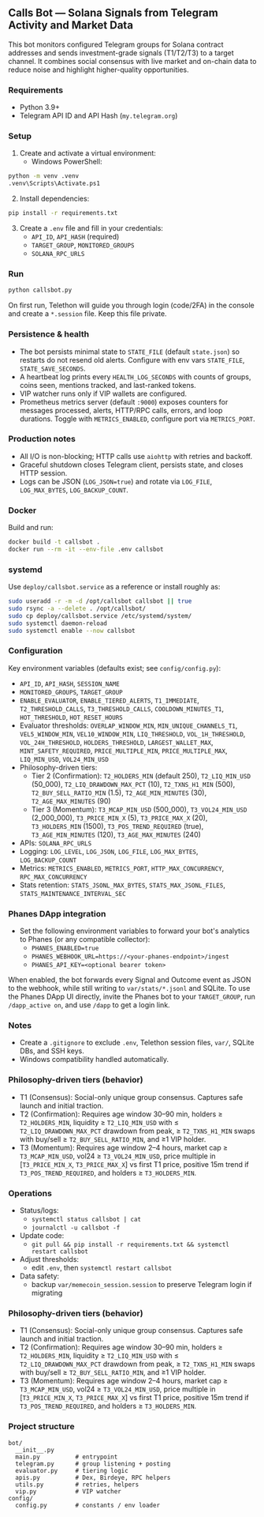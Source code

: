 ## Calls Bot — Solana Signals from Telegram Activity and Market Data

This bot monitors configured Telegram groups for Solana contract addresses and sends investment-grade signals (T1/T2/T3) to a target channel. It combines social consensus with live market and on-chain data to reduce noise and highlight higher-quality opportunities.

### Requirements
- Python 3.9+
- Telegram API ID and API Hash (`my.telegram.org`)

### Setup
1. Create and activate a virtual environment:
   - Windows PowerShell:
```bash
python -m venv .venv
.venv\Scripts\Activate.ps1
```
2. Install dependencies:
```bash
pip install -r requirements.txt
```
3. Create a `.env` file and fill in your credentials:
   - `API_ID`, `API_HASH` (required)
   - `TARGET_GROUP`, `MONITORED_GROUPS`
   - `SOLANA_RPC_URLS`

### Run
```bash
python callsbot.py
```

On first run, Telethon will guide you through login (code/2FA) in the console and create a `*.session` file. Keep this file private.

### Persistence & health
- The bot persists minimal state to `STATE_FILE` (default `state.json`) so restarts do not resend old alerts. Configure with env vars `STATE_FILE`, `STATE_SAVE_SECONDS`.
- A heartbeat log prints every `HEALTH_LOG_SECONDS` with counts of groups, coins seen, mentions tracked, and last-ranked tokens.
- VIP watcher runs only if VIP wallets are configured.
- Prometheus metrics server (default `:9000`) exposes counters for messages processed, alerts, HTTP/RPC calls, errors, and loop durations. Toggle with `METRICS_ENABLED`, configure port via `METRICS_PORT`.

### Production notes
- All I/O is non-blocking; HTTP calls use `aiohttp` with retries and backoff.
- Graceful shutdown closes Telegram client, persists state, and closes HTTP session.
- Logs can be JSON (`LOG_JSON=true`) and rotate via `LOG_FILE`, `LOG_MAX_BYTES`, `LOG_BACKUP_COUNT`.

### Docker
Build and run:
```bash
docker build -t callsbot .
docker run --rm -it --env-file .env callsbot
```

### systemd
Use `deploy/callsbot.service` as a reference or install roughly as:
```bash
sudo useradd -r -m -d /opt/callsbot callsbot || true
sudo rsync -a --delete . /opt/callsbot/
sudo cp deploy/callsbot.service /etc/systemd/system/
sudo systemctl daemon-reload
sudo systemctl enable --now callsbot
```

### Configuration
Key environment variables (defaults exist; see `config/config.py`):
- `API_ID`, `API_HASH`, `SESSION_NAME`
- `MONITORED_GROUPS`, `TARGET_GROUP`
- `ENABLE_EVALUATOR`, `ENABLE_TIERED_ALERTS`, `T1_IMMEDIATE`, `T2_THRESHOLD_CALLS`, `T3_THRESHOLD_CALLS`, `COOLDOWN_MINUTES_T1`, `HOT_THRESHOLD`, `HOT_RESET_HOURS`
- Evaluator thresholds: `OVERLAP_WINDOW_MIN`, `MIN_UNIQUE_CHANNELS_T1`, `VEL5_WINDOW_MIN`, `VEL10_WINDOW_MIN`, `LIQ_THRESHOLD`, `VOL_1H_THRESHOLD`, `VOL_24H_THRESHOLD`, `HOLDERS_THRESHOLD`, `LARGEST_WALLET_MAX`, `MINT_SAFETY_REQUIRED`, `PRICE_MULTIPLE_MIN`, `PRICE_MULTIPLE_MAX`, `LIQ_MIN_USD`, `VOL24_MIN_USD`
- Philosophy-driven tiers:
  - Tier 2 (Confirmation): `T2_HOLDERS_MIN` (default 250), `T2_LIQ_MIN_USD` (50_000), `T2_LIQ_DRAWDOWN_MAX_PCT` (10), `T2_TXNS_H1_MIN` (500), `T2_BUY_SELL_RATIO_MIN` (1.5), `T2_AGE_MIN_MINUTES` (30), `T2_AGE_MAX_MINUTES` (90)
  - Tier 3 (Momentum): `T3_MCAP_MIN_USD` (500_000), `T3_VOL24_MIN_USD` (2_000_000), `T3_PRICE_MIN_X` (5), `T3_PRICE_MAX_X` (20), `T3_HOLDERS_MIN` (1500), `T3_POS_TREND_REQUIRED` (true), `T3_AGE_MIN_MINUTES` (120), `T3_AGE_MAX_MINUTES` (240)
- APIs: `SOLANA_RPC_URLS`
- Logging: `LOG_LEVEL`, `LOG_JSON`, `LOG_FILE`, `LOG_MAX_BYTES`, `LOG_BACKUP_COUNT`
- Metrics: `METRICS_ENABLED`, `METRICS_PORT`, `HTTP_MAX_CONCURRENCY`, `RPC_MAX_CONCURRENCY`
- Stats retention: `STATS_JSONL_MAX_BYTES`, `STATS_MAX_JSONL_FILES`, `STATS_MAINTENANCE_INTERVAL_SEC`

### Phanes DApp integration
- Set the following environment variables to forward your bot's analytics to Phanes (or any compatible collector):
  - `PHANES_ENABLED=true`
  - `PHANES_WEBHOOK_URL=https://<your-phanes-endpoint>/ingest`
  - `PHANES_API_KEY=<optional bearer token>`

When enabled, the bot forwards every Signal and Outcome event as JSON to the webhook, while still writing to `var/stats/*.jsonl` and SQLite. To use the Phanes DApp UI directly, invite the Phanes bot to your `TARGET_GROUP`, run `/dapp_active on`, and use `/dapp` to get a login link.

### Notes
- Create a `.gitignore` to exclude `.env`, Telethon session files, `var/`, SQLite DBs, and SSH keys.
- Windows compatibility handled automatically.

### Philosophy-driven tiers (behavior)
- T1 (Consensus): Social-only unique group consensus. Captures safe launch and initial traction.
- T2 (Confirmation): Requires age window 30–90 min, holders ≥ `T2_HOLDERS_MIN`, liquidity ≥ `T2_LIQ_MIN_USD` with ≤ `T2_LIQ_DRAWDOWN_MAX_PCT` drawdown from peak, ≥ `T2_TXNS_H1_MIN` swaps with buy/sell ≥ `T2_BUY_SELL_RATIO_MIN`, and ≥1 VIP holder.
- T3 (Momentum): Requires age window 2–4 hours, market cap ≥ `T3_MCAP_MIN_USD`, vol24 ≥ `T3_VOL24_MIN_USD`, price multiple in [`T3_PRICE_MIN_X`, `T3_PRICE_MAX_X`] vs first T1 price, positive 15m trend if `T3_POS_TREND_REQUIRED`, and holders ≥ `T3_HOLDERS_MIN`.

### Operations
- Status/logs:
  - `systemctl status callsbot | cat`
  - `journalctl -u callsbot -f`
- Update code:
  - `git pull && pip install -r requirements.txt && systemctl restart callsbot`
- Adjust thresholds:
  - edit `.env`, then `systemctl restart callsbot`
- Data safety:
  - backup `var/memecoin_session.session` to preserve Telegram login if migrating

### Philosophy-driven tiers (behavior)
- T1 (Consensus): Social-only unique group consensus. Captures safe launch and initial traction.
- T2 (Confirmation): Requires age window 30–90 min, holders ≥ `T2_HOLDERS_MIN`, liquidity ≥ `T2_LIQ_MIN_USD` with ≤ `T2_LIQ_DRAWDOWN_MAX_PCT` drawdown from peak, ≥ `T2_TXNS_H1_MIN` swaps with buy/sell ≥ `T2_BUY_SELL_RATIO_MIN`, and ≥1 VIP holder.
- T3 (Momentum): Requires age window 2–4 hours, market cap ≥ `T3_MCAP_MIN_USD`, vol24 ≥ `T3_VOL24_MIN_USD`, price multiple in [`T3_PRICE_MIN_X`, `T3_PRICE_MAX_X`] vs first T1 price, positive 15m trend if `T3_POS_TREND_REQUIRED`, and holders ≥ `T3_HOLDERS_MIN`.

### Project structure
```
bot/
  __init__.py
  main.py          # entrypoint
  telegram.py      # group listening + posting
  evaluator.py     # tiering logic
  apis.py          # Dex, Birdeye, RPC helpers
  utils.py         # retries, helpers
  vip.py           # VIP watcher
config/
  config.py        # constants / env loader
```


